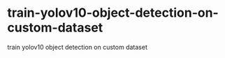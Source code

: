 # train-yolov10-object-detection-on-custom-dataset
train yolov10 object detection on custom dataset
